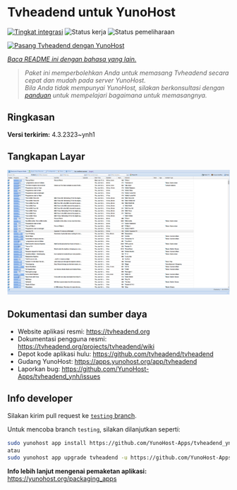 <!--
N.B.: README ini dibuat secara otomatis oleh <https://github.com/YunoHost/apps/tree/master/tools/readme_generator>
Ini TIDAK boleh diedit dengan tangan.
-->

# Tvheadend untuk YunoHost

[![Tingkat integrasi](https://apps.yunohost.org/badge/integration/tvheadend)](https://ci-apps.yunohost.org/ci/apps/tvheadend/)
![Status kerja](https://apps.yunohost.org/badge/state/tvheadend)
![Status pemeliharaan](https://apps.yunohost.org/badge/maintained/tvheadend)

[![Pasang Tvheadend dengan YunoHost](https://install-app.yunohost.org/install-with-yunohost.svg)](https://install-app.yunohost.org/?app=tvheadend)

*[Baca README ini dengan bahasa yang lain.](./ALL_README.md)*

> *Paket ini memperbolehkan Anda untuk memasang Tvheadend secara cepat dan mudah pada server YunoHost.*  
> *Bila Anda tidak mempunyai YunoHost, silakan berkonsultasi dengan [panduan](https://yunohost.org/install) untuk mempelajari bagaimana untuk memasangnya.*

## Ringkasan



**Versi terkirim:** 4.3.2323~ynh1

## Tangkapan Layar

![Tangkapan Layar pada Tvheadend](./doc/screenshots/overall_screenshot.png)

## Dokumentasi dan sumber daya

- Website aplikasi resmi: <https://tvheadend.org>
- Dokumentasi pengguna resmi: <https://tvheadend.org/projects/tvheadend/wiki>
- Depot kode aplikasi hulu: <https://github.com/tvheadend/tvheadend>
- Gudang YunoHost: <https://apps.yunohost.org/app/tvheadend>
- Laporkan bug: <https://github.com/YunoHost-Apps/tvheadend_ynh/issues>

## Info developer

Silakan kirim pull request ke [`testing` branch](https://github.com/YunoHost-Apps/tvheadend_ynh/tree/testing).

Untuk mencoba branch `testing`, silakan dilanjutkan seperti:

```bash
sudo yunohost app install https://github.com/YunoHost-Apps/tvheadend_ynh/tree/testing --debug
atau
sudo yunohost app upgrade tvheadend -u https://github.com/YunoHost-Apps/tvheadend_ynh/tree/testing --debug
```

**Info lebih lanjut mengenai pemaketan aplikasi:** <https://yunohost.org/packaging_apps>
